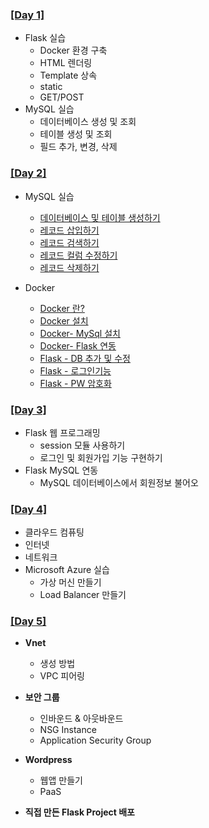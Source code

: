 ### [[Day 1]](./Day1)
- Flask 실습
  - Docker 환경 구축
  - HTML 렌더링
  - Template 상속
  - static
  - GET/POST
- MySQL 실습
  - 데이터베이스 생성 및 조회
  - 테이블 생성 및 조회
  - 필드 추가, 변경, 삭제
  

### [[Day 2]](./Day2)
- MySQL 실습
  - [데이터베이스 및 테이블 생성하기](./Day2/MySQL.md#데이터베이스-및-테이블-생성하기-CREATE)
  - [레코드 삽입하기](./Day2/MySQL.md#레코드-삽입하기-INSERT)
  - [레코드 검색하기](./Day2/MySQL.md#테이블-조회하기-SELECT-WHERE)
  - [레코드 컬럼 수정하기](./Day2/MySQL.md#테이블-칼럼필드-수정하기-UPDATE)
  - [레코드 삭제하기](./Day2/MySQL.md#레코드-삭제하기-DELETE)
  
- Docker
  - [Docker 란?](./Day2/Docker-설치.md#도커란?)
  - [Docker 설치](./Day2/Docker-설치.md#도커-설치)
  - [Docker- MySql 설치](./Day2/Docker-MySQL세팅.md#도커-설치후-MySQL-세팅)
  - [Docker- Flask 연동](./Day2/Docker-Flask연동.md#1-configpy-생성)
  - [Flask - DB 추가 및 수정](./Day2/Docker-Flask연동.md#2-기존-apppy-코드-추가-및-수정)
  - [Flask - 로그인기능](./Day2/Flask-로그인기능.md#Flask로-만든-홈페이지에-로그인-DB-추가)
  - [Flask - PW 암호화](./Day2/Flask-로그인기능.md#보안을-위해-DB-비밀번호-데이터-암호화)

### [[Day 3]](./Day3)
- Flask 웹 프로그래밍
  - session 모듈 사용하기
  - 로그인 및 회원가입 기능 구현하기
- Flask MySQL 연동
  - MySQL 데이터베이스에서 회원정보 불어오

### [[Day 4]](./Day4)
- 클라우드 컴퓨팅
- 인터넷
- 네트워크
- Microsoft Azure 실습
  - 가상 머신 만들기
  - Load Balancer 만들기

### [[Day 5]](./Day5)
- **Vnet**
  - 생성 방법
  - VPC 피어링

- **보안 그룹**
  - 인바운드 & 아웃바운드
  - NSG Instance
  - Application Security Group

- **Wordpress**
  - 웹앱 만들기
  - PaaS

- **직접 만든 Flask Project 배포**
